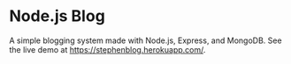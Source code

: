 # Node.js Blog
A simple blogging system made with Node.js, Express, and MongoDB. See the live demo at https://stephenblog.herokuapp.com/.
